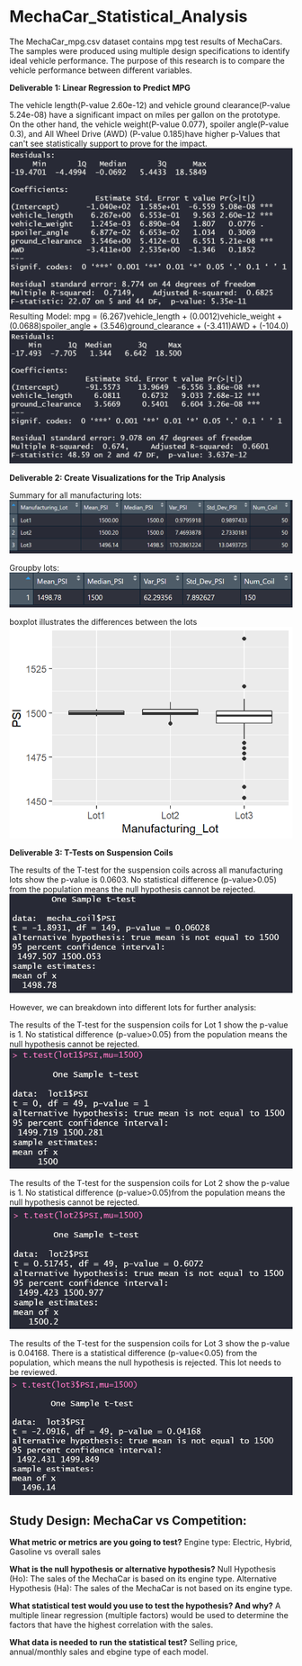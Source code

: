 # MechaCar_Statistical_Analysis

The MechaCar_mpg.csv dataset contains mpg test results of MechaCars. The samples were produced using multiple design specifications to identify ideal vehicle performance.  The purpose of this research is to compare the vehicle performance between different variables. 


**Deliverable 1: Linear Regression to Predict MPG**

The vehicle length(P-value 2.60e-12) and vehicle ground clearance(P-value 5.24e-08) have a significant impact on miles per gallon on the prototype. On the other hand, the vehicle weight(P-value 0.077), spoiler angle(P-value 0.3), and All Wheel Drive (AWD) (P-value 0.185)have higher p-Values that can't see statistically support to prove for the impact.
![new](https://github.com/Sirius0531/MechaCar_Statistical_Analysis/blob/main/Resources/D1%20result-1.PNG)
Resulting Model:
mpg = (6.267)vehicle_length + (0.0012)vehicle_weight + (0.0688)spoiler_angle + (3.546)ground_clearance + (-3.411)AWD + (-104.0)
![new](https://github.com/Sirius0531/MechaCar_Statistical_Analysis/blob/main/Resources/D1%20result-2.PNG)


**Deliverable 2: Create Visualizations for the Trip Analysis**


Summary for all manufacturing lots:
![new](https://github.com/Sirius0531/MechaCar_Statistical_Analysis/blob/main/Resources/D2%20Lot%20summary.PNG)

Groupby lots:
![new](https://github.com/Sirius0531/MechaCar_Statistical_Analysis/blob/main/Resources/D2%20total%20summary.PNG)

boxplot illustrates the differences between the lots
![new](https://github.com/Sirius0531/MechaCar_Statistical_Analysis/blob/main/Resources/D2%203lot%20compare.PNG)


**Deliverable 3: T-Tests on Suspension Coils**

The results of the T-test for the suspension coils across all manufacturing lots show the p-value is 0.0603. No statistical difference (p-value>0.05) from the population means the null hypothesis cannot be rejected.
![new](https://github.com/Sirius0531/MechaCar_Statistical_Analysis/blob/main/Resources/D3%201%20sample%20t%20test.PNG)

However, we can breakdown into different lots for further analysis: 

The results of the T-test for the suspension coils for Lot 1 show the p-value is 1. No statistical difference (p-value>0.05) from the population means the null hypothesis cannot be rejected.
![new](https://github.com/Sirius0531/MechaCar_Statistical_Analysis/blob/main/Resources/D3%20lot1.PNG)

The results of the T-test for the suspension coils for Lot 2 show the p-value is 1. No statistical difference  (p-value>0.05)from the population means the null hypothesis cannot be rejected.
![new](https://github.com/Sirius0531/MechaCar_Statistical_Analysis/blob/main/Resources/D3%20lot2.PNG)

The results of the T-test for the suspension coils for Lot 3 show the p-value is 0.04168. There is a statistical difference (p-value<0.05) from the population, which means the null hypothesis is rejected. This lot needs to be reviewed.
![new](https://github.com/Sirius0531/MechaCar_Statistical_Analysis/blob/main/Resources/D3%20lot3.PNG)


## Study Design: MechaCar vs Competition:

**What metric or metrics are you going to test?**
Engine type: Electric, Hybrid, Gasoline  vs overall sales

**What is the null hypothesis or alternative hypothesis?**
Null Hypothesis (Ho): The sales of the MechaCar is based on its engine type.
Alternative Hypothesis (Ha): The sales of the MechaCar is not based on its engine type.

**What statistical test would you use to test the hypothesis? And why?**
A multiple linear regression (multiple factors) would be used to determine the factors that have the highest correlation with the sales. 

**What data is needed to run the statistical test?**
Selling price, annual/monthly sales and ebgine type of each model. 
